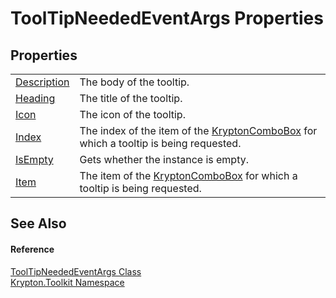 # ToolTipNeededEventArgs Properties




## Properties
<table>
<tr>
<td><a href="4d258f2a-4946-bd9c-2c19-509c31d601f8.md">Description</a></td>
<td>The body of the tooltip.</td></tr>
<tr>
<td><a href="8ebd25b4-8e84-4036-c76b-6cfd805fec43.md">Heading</a></td>
<td>The title of the tooltip.</td></tr>
<tr>
<td><a href="1b94e696-90f2-5a9f-2f8c-c1487b04fb69.md">Icon</a></td>
<td>The icon of the tooltip.</td></tr>
<tr>
<td><a href="06a45788-e298-d25c-dfa1-073c213c68c9.md">Index</a></td>
<td>The index of the item of the <a href="6e3c34ba-a54b-38d7-c887-9815158b827f.md">KryptonComboBox</a> for which a tooltip is being requested.</td></tr>
<tr>
<td><a href="19c0c10a-e431-14d8-fc6c-040c9415cf68.md">IsEmpty</a></td>
<td>Gets whether the instance is empty.</td></tr>
<tr>
<td><a href="13a1b9e8-4374-391f-7fa8-ec47bf27091d.md">Item</a></td>
<td>The item of the <a href="6e3c34ba-a54b-38d7-c887-9815158b827f.md">KryptonComboBox</a> for which a tooltip is being requested.</td></tr>
</table>

## See Also


#### Reference
<a href="6c4b843e-a0dc-8ebc-9a05-54261b107fc7.md">ToolTipNeededEventArgs Class</a>  
<a href="79d2eac2-21f4-54ff-7552-b20c33c30600.md">Krypton.Toolkit Namespace</a>  
